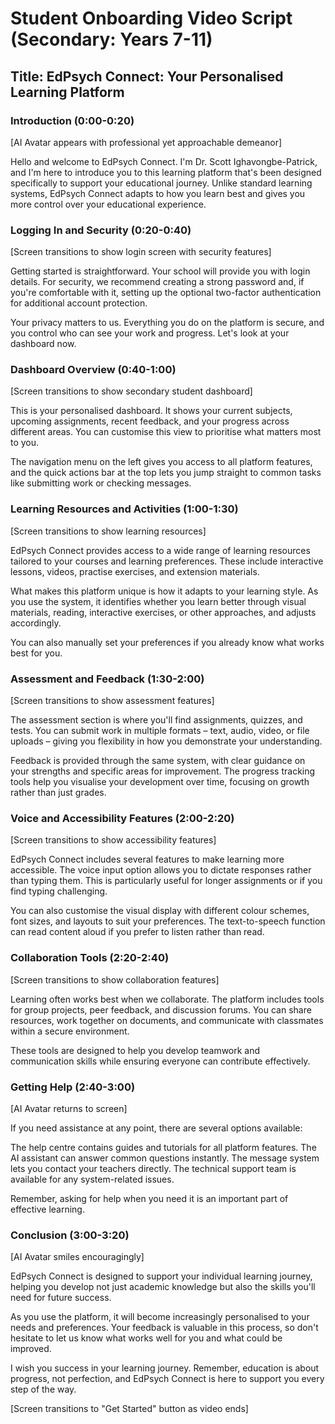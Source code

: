 # Student Onboarding Video Script (Secondary: Years 7-11)

## Title: EdPsych Connect: Your Personalised Learning Platform

### Introduction (0:00-0:20)
[AI Avatar appears with professional yet approachable demeanor]

Hello and welcome to EdPsych Connect. I'm Dr. Scott Ighavongbe-Patrick, and I'm here to introduce you to this learning platform that's been designed specifically to support your educational journey. Unlike standard learning systems, EdPsych Connect adapts to how you learn best and gives you more control over your educational experience.

### Logging In and Security (0:20-0:40)
[Screen transitions to show login screen with security features]

Getting started is straightforward. Your school will provide you with login details. For security, we recommend creating a strong password and, if you're comfortable with it, setting up the optional two-factor authentication for additional account protection.

Your privacy matters to us. Everything you do on the platform is secure, and you control who can see your work and progress. Let's look at your dashboard now.

### Dashboard Overview (0:40-1:00)
[Screen transitions to show secondary student dashboard]

This is your personalised dashboard. It shows your current subjects, upcoming assignments, recent feedback, and your progress across different areas. You can customise this view to prioritise what matters most to you.

The navigation menu on the left gives you access to all platform features, and the quick actions bar at the top lets you jump straight to common tasks like submitting work or checking messages.

### Learning Resources and Activities (1:00-1:30)
[Screen transitions to show learning resources]

EdPsych Connect provides access to a wide range of learning resources tailored to your courses and learning preferences. These include interactive lessons, videos, practise exercises, and extension materials.

What makes this platform unique is how it adapts to your learning style. As you use the system, it identifies whether you learn better through visual materials, reading, interactive exercises, or other approaches, and adjusts accordingly.

You can also manually set your preferences if you already know what works best for you.

### Assessment and Feedback (1:30-2:00)
[Screen transitions to show assessment features]

The assessment section is where you'll find assignments, quizzes, and tests. You can submit work in multiple formats – text, audio, video, or file uploads – giving you flexibility in how you demonstrate your understanding.

Feedback is provided through the same system, with clear guidance on your strengths and specific areas for improvement. The progress tracking tools help you visualise your development over time, focusing on growth rather than just grades.

### Voice and Accessibility Features (2:00-2:20)
[Screen transitions to show accessibility features]

EdPsych Connect includes several features to make learning more accessible. The voice input option allows you to dictate responses rather than typing them. This is particularly useful for longer assignments or if you find typing challenging.

You can also customise the visual display with different colour schemes, font sizes, and layouts to suit your preferences. The text-to-speech function can read content aloud if you prefer to listen rather than read.

### Collaboration Tools (2:20-2:40)
[Screen transitions to show collaboration features]

Learning often works best when we collaborate. The platform includes tools for group projects, peer feedback, and discussion forums. You can share resources, work together on documents, and communicate with classmates within a secure environment.

These tools are designed to help you develop teamwork and communication skills while ensuring everyone can contribute effectively.

### Getting Help (2:40-3:00)
[AI Avatar returns to screen]

If you need assistance at any point, there are several options available:

The help centre contains guides and tutorials for all platform features.
The AI assistant can answer common questions instantly.
The message system lets you contact your teachers directly.
The technical support team is available for any system-related issues.

Remember, asking for help when you need it is an important part of effective learning.

### Conclusion (3:00-3:20)
[AI Avatar smiles encouragingly]

EdPsych Connect is designed to support your individual learning journey, helping you develop not just academic knowledge but also the skills you'll need for future success.

As you use the platform, it will become increasingly personalised to your needs and preferences. Your feedback is valuable in this process, so don't hesitate to let us know what works well for you and what could be improved.

I wish you success in your learning journey. Remember, education is about progress, not perfection, and EdPsych Connect is here to support you every step of the way.

[Screen transitions to "Get Started" button as video ends]
